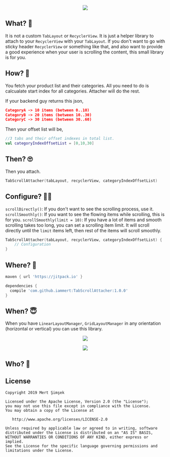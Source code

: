 <p align="center">
  <img src="https://github.com/iammert/TabScrollAttacher/blob/master/art/artgif.gif">
</p>

## What? 🤔
It is not a custom `TabLayout` or `RecyclerView`. It is just a helper library to attach to your `RecyclerView` with your `TabLayout`. If you don't want to go with sticky header `RecyclerView` or something like that, and also want to provide a good experience when your user is scrolling the content, this small library is for you.

## How? 🤨

You fetch your product list and their categories. All you need to do is calcualate start index for all categories. Attacher will do the rest.

If your backend guy returns this json,
```json
CategoryA -> 10 items (between 0..10)
CategoryB -> 20 items (between 10..30)
CategoryC -> 30 items (between 30..60)
```

Then your offset list will be,

```kotlin
//3 tabs and their offset indexes in total list.
val categoryIndexOffsetList = [0,10,30]
```

## Then? 🙄

Then you attach.
```kotlin
TabScrollAttacher(tabLayout, recyclerView, categoryIndexOffsetList)
```

## Configure? 🧑‍🔧

`scrollDirectly()`: If you don't want to see the scrolling process, use it.
`scrollSmoothly()`: If you want to see the flowing items while scrolling, this is for you.
`scrollSmoothly(limit = 10)`: If you have a lot of items and smooth scrolling takes too long, you can set a scrolling item limit. It will scroll directly until the `limit` items left, then rest of the items will scroll smoothly.
```kotlin
TabScrollAttacher(tabLayout, recyclerView, categoryIndexOffsetList) {
    // Configuration
}
```

## Where? 🤩

```gradle
maven { url 'https://jitpack.io' }
```

```gradle
dependencies {
  compile 'com.github.iammert:TabScrollAttacher:1.0.0'
}
```

## When? 😇

When you have `LinearLayoutManager`, `GridLayoutManager` in any orientation (horizontal or vertical) you can use this library.

<p align="center">
  <img src="https://raw.githubusercontent.com/iammert/TabScrollAttacher/master/art/1.png">
</p>

<p align="center">
  <img src="https://raw.githubusercontent.com/iammert/TabScrollAttacher/master/art/2.png">
</p>

## Who? 👻

License
--------


    Copyright 2019 Mert Şimşek

    Licensed under the Apache License, Version 2.0 (the "License");
    you may not use this file except in compliance with the License.
    You may obtain a copy of the License at

       http://www.apache.org/licenses/LICENSE-2.0

    Unless required by applicable law or agreed to in writing, software
    distributed under the License is distributed on an "AS IS" BASIS,
    WITHOUT WARRANTIES OR CONDITIONS OF ANY KIND, either express or implied.
    See the License for the specific language governing permissions and
    limitations under the License.


